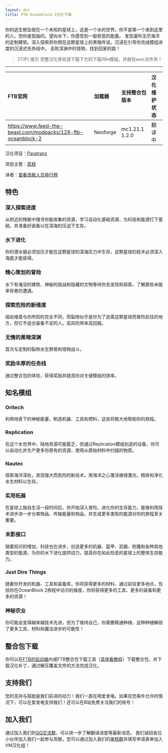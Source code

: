 ```yaml
---
layout: doc
title: FTB Oceanblock 2汉化下载
---
```


你的逃生舱坠毁在一个未知的星球上，这是一个水的世界。你不是第一个来到这里的人，但你是孤独的。望向水下，你感受到一股邪恶的能量。
发现遍布无尽海洋的定制建筑。深入探索将你困在这颗星球上的黑暗传说。沉浸在引导你完成模组进度的沉浸式任务线中。
击败深渊中的怪物，找到回家的路！

> [!TIP] 提示
> 完整汉化体验请下载下方的下载i18n模组，并放在`mods`文件夹！

<DownloadLinks :methods="[
  { id: 'lanzou', text: '下载汉化', icon: '/imgs/svg/lanzou.svg', link: '/doing/' },
  { id: 'curseforge', text: '下载i18n模组', icon: '/imgs/svg/curseforge.svg', link: 'https://www.curseforge.com/minecraft/mc-mods/i18nupdatemod/download/5841609' },
  { id: 'github', text: 'GitHub仓库', icon: '/imgs/svg/github.svg', link: 'https://github.com/VM-Chinese-translate-group/FTB-Oceanblock-2-Chinese' },
  { id: 'lazy', text: '懒汉下载', icon: '/imgs/logo/logo_64.png', link: '/doing/' }
]" />

---

| FTB官网                                                        | 加载器   | 支持整合包版本 | 汉化维护状态 |
| :------------------------------------------------------------- | :------- | :------------- | :----------- |
| <https://www.feed-the-beast.com/modpacks/128-ftb-oceanblock-2> | Neoforge | mc1.21.1 1.2.0 | 翻译中       |

汉化项目：[Paratranz](https://paratranz.cn/projects/13486)

项目主管：[荔枝](https://github.com/Litchiiiiii)

译者：[查看贡献人员排行榜](https://paratranz.cn/projects/13486/leaderboard)

## 特色

### 深入探索进度

从附近的残骸中搜寻你能收集的资源，学习自动化基础资源，为科技和能源打下基础，并准备好装备以在深海的压迫下生存。

### 水下进化

你的潜水服必须加压才能在这颗星球的深海压力中生存，这颗星球的技术必须深入海底才能获得。

### 精心策划的冒险

水下有淹没的建筑、神秘的挑战和隐藏的文物等待你去发现和探索，了解那些未能幸存者的遭遇。

### 探索危险的新维度

熔岩维度与你所知的完全不同，而裂隙似乎是你为了逃离这颗星球而冒险前往的地方，但它不适合装备不足的人。高风险带来高回报。

### 无情的黑暗深渊

首次与定制的裂隙水生野兽和怪物战斗。

### 奖励丰厚的任务线

通过整合包的体验，获得奖励并提高你对关键模组的效率。

## 知名模组

### Oritech

利用地表下的神秘能量，制造机器、工具和燃料，这些将极大地帮助你的旅程。

### Replication

在这个水世界中，陆地资源可能匮乏，但通过Replication模组创造的设备，你可以自动化并生产更多你原有的资源，使用从原始材料中扫描的物质。

### Nautec

探索海洋深处，发现强大而危险的新技术。用海洋之心激活棱镜激光，精炼和净化水生材料以生存。

### 实用拓展

在星球上独自生活一段时间后，你开始深入冒险，进化你的生存能力，能够利用技术进步进一步分类物品、传输能量和物品，并生成更多类型的能源对你的旅程至关重要。

### 末影接口

随着知识的增加，科技也在进步，创造更多的机器、盔甲、武器、附魔和各种其他类型的能源，为你的水下进化提供动力，提高你在如此险恶的星球上的整体生存能力。

### Just Dire Things

随着你开发的机器、工具和装备库，你将获得更多的材料，通过前往更多地点，包括你在OceanBlock 2旅程中访问的维度，你将获得更多的工具、更多的装备和更多的资源！

### 神秘农业

你可能会变得越来越技术先进，但为了维持自己，你需要精通种植，这种种植解锁了更多工具、材料和魔法进步的可能性！

## 整合包下载

你可以在[FTB的启动器](https://feed-the-beast.com/ftb-app)内或FTB整合包下载工具（[具体看教程](https://www.bilibili.com/read/cv24344019)）下载整合包，并下载汉化补丁，通过解压覆盖文件的方法完成汉化。

## 支持我们

您的支持与鼓励是我们前进的动力！我们一直在用爱发电。如果在您条件允许的情况下，可以在爱发电支持我们！还可以在B站免费关注我们的账号！

## 加入我们

通过加入我们的[QQ交流群](/community/)，可以进一步了解翻译进度等最新消息。
我们诚招各位小伙伴加入我们一起参与贡献，您可以通过加入我们的[审核群](/join/)并填写申请表单加入VM汉化组！
